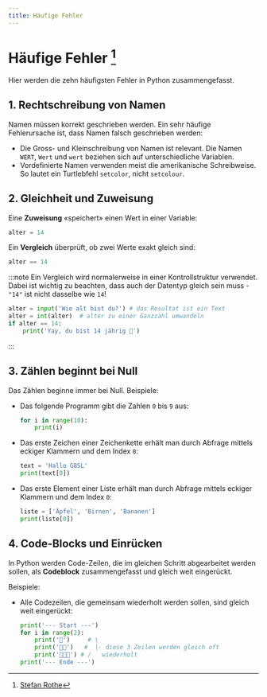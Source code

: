 ```yaml
---
title: Häufige Fehler
---
```


# Häufige Fehler [^1]


Hier werden die zehn häufigsten Fehler in Python zusammengefasst.

## 1. Rechtschreibung von Namen

Namen müssen korrekt geschrieben werden. Ein sehr häufige Fehlerursache ist, dass Namen falsch geschrieben werden:
- Die Gross- und Kleinschreibung von Namen ist relevant. Die Namen `WERT`, `Wert` und `wert` beziehen sich auf unterschiedliche Variablen.
- Vordefinierte Namen verwenden meist die amerikanische Schreibweise. So lautet ein Turtlebfehl `setcolor`, nicht `setcolour`.

## 2. Gleichheit und Zuweisung

Eine **Zuweisung** «speichert» einen Wert in einer Variable:

```py
alter = 14
```

Ein **Vergleich** überprüft, ob zwei Werte exakt gleich sind:

```py
alter == 14
```

:::note
Ein Vergleich wird normalerweise in einer Kontrollstruktur verwendet. Dabei ist wichtig zu beachten, dass auch der Datentyp gleich sein muss - `"14"` ist nicht dasselbe wie `14`!

```py live_py slim
alter = input('Wie alt bist du?') # das Resultat ist ein Text
alter = int(alter)  # alter zu einer Ganzzahl umwandeln
if alter == 14:
    print('Yay, du bist 14 jährig 🥳') 
```
:::

## 3. Zählen beginnt bei Null

Das Zählen beginne immer bei Null. Beispiele:

- Das folgende Programm gibt die Zahlen `0` bis `9` aus:
    ```py live_py slim
    for i in range(10):
        print(i) 
    ```
- Das erste Zeichen einer Zeichenkette erhält man durch Abfrage mittels eckiger Klammern und dem Index `0`:
    ```py live_py slim
    text = 'Hallo GBSL'
    print(text[0]) 
    ```
- Das erste Element einer Liste erhält man durch Abfrage mittels eckiger Klammern und dem Index `0`:
    ```py live_py slim
    liste = ['Äpfel', 'Birnen', 'Bananen']
    print(liste[0]) 
    ```

## 4. Code-Blocks und Einrücken

In Python werden Code-Zeilen, die im gleichen Schritt abgearbeitet werden sollen, als **Codeblock** zusammengefasst und gleich weit eingerückt.

Beispiele:
- Alle Codezeilen, die gemeinsam wiederholt werden sollen, sind gleich weit eingerückt:
    ```py live_py slim
    print('--- Start ---')
    for i in range(2):
        print('🥳')     # \ 
        print('🥳🥳')   #  |- diese 3 Zeilen werden gleich oft
        print('🥳🥳🥳') # /   wiederholt
    print('--- Ende ---') 
    ```
    

[^1]: [Stefan Rothe](https://rothe.io/?b=python-ref&p=968398)
